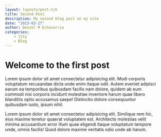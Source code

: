 ```yaml
---
layout: layouts/post.njk
title: Second Post
description: My second blog post on my site
date: "2023-03-27"
author: Denzel M Echevarria
categories:
    - 11ty
    - Blog
---
```

# Welcome to the first post
Lorem ipsum dolor sit amet consectetur adipisicing elit. Modi corporis voluptatum recusandae dicta unde enim itaque odit. Autem eveniet adipisci earum ea temporibus quibusdam facilis nam dolore, quidem ab eum commodi nisi corporis incidunt molestiae inventore harum quae libero blanditiis optio accusamus saepe! Distinctio dolore consequuntur quibusdam iusto, ipsum nihil.

Lorem ipsum dolor sit amet consectetur adipisicing elit. Similique rem hic, eius maxime tenetur quaerat voluptatem est. Architecto molestias velit minima accusantium error illum quae eligendi itaque voluptatum tempore unde, omnis facilis! Quod dolore maxime veritatis odio unde ab harum.
